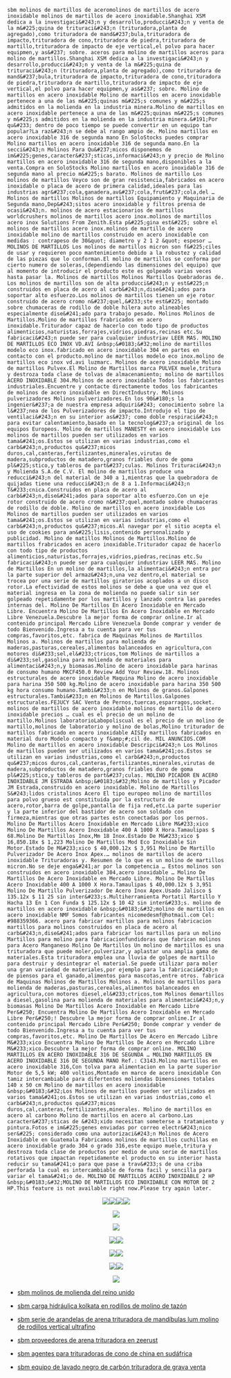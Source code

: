
```
sbm molinos de martillos de aceromolinos de martillos de acero inoxidable molinos de martillos de acero inoxidable.Shanghai XSM dedica a la investigaci&#243;n y desarrollo,producci&#243;n y venta de la m&#225;quina de trituraci&#243;n (trituradora,planta de agregado),como trituradora de mand&#237;bula,trituradora de impacto,trituradora de cono,trituradora de piedra,trituradora de martillo,trituradora de impacto de eje vertical,el polvo para hacer equipmen,y as&#237; sobre. aceros para molino de martillos aceros para molino de martillos.Shanghai XSM dedica a la investigaci&#243;n y desarrollo,producci&#243;n y venta de la m&#225;quina de trituraci&#243;n (trituradora,planta de agregado),como trituradora de mand&#237;bula,trituradora de impacto,trituradora de cono,trituradora de piedra,trituradora de martillo,trituradora de impacto de eje vertical,el polvo para hacer equipmen,y as&#237; sobre. Molino de martillos en acero inoxidable Molino de martillos en acero inoxidable pertenece a una de las m&#225;quinas m&#225;s comunes y m&#225;s admitidos en la molienda en la industria minera.Molino de martillos en acero inoxidable pertenece a una de las m&#225;quinas m&#225;s comunes y m&#225;s admitidos en la molienda en la industria minera.&#191;Por qu&#233; dentro de poco tiempo se puede convertir en un equipo tan popular?La raz&#243;n se debe al rango ampio de. Molino martillos en acero inoxidable 316 de segunda mano En SoloStocks puedes comprar Molino martillos en acero inoxidable 316 de segunda mano.En la secci&#243;n Molinos Para Qu&#237;micos disponemos de im&#225;genes,caracter&#237;sticas,informaci&#243;n y precio de Molino martillos en acero inoxidable 316 de segunda mano,disponibles a la venta.Compra en SoloStocks Molino martillos en acero inoxidable 316 de segunda mano al precio m&#225;s barato. Molinos de martillo Los molinos de martillos Veyco son de gran resistencia,fabricados en acero inoxidable o placa de acero de primera calidad,ideales para las industrias agr&#237;cola,ganadera,av&#237;cola,frut&#237;cola,del … Molinos de martillos Molinos de martillos Equipamiento y Maquinaria de Segunda mano,Dep&#243;sitos acero inoxidable y filtros prensa de ocasi&#243;n. molinos de acero estacionarios de martillos worldcrushers molinos de martillos acero inox.molinos de martillos acero inox Solutions From Zenith.Esta p&#225;gina est&#225; sobre el molinos de martillos acero inox.molinos de martillo de acero inoxidable molino de martillos construido en acero inoxidable con medidas : contrapeso de 30&quot; diametro y 2 1 2 &quot; espesor … MOLINOS DE MARTILLOS Los molinos de martillos micron son f&#225;ciles de usar y requieren poco mantenimiento debido a la robustez y calidad de las piezas que lo conforman.El molino de martillos se conforma por cierto numero de soleras,(dependiendo las dimensiones del equipo) que al momento de introducir el producto este es golpeado varias veces hasta pasar la. Molinos de martillos Molinos Martillos Quebradoras de. Los molinos de martillos son de alta producci&#243;n y est&#225;n construidos en placa de acero al carb&#243;n,dise&#241;ados para soportar alto esfuerzo.Los molinos de martillos tienen un eje rotor construido de acero cromo n&#237;quel,&#233;ste est&#225; montado sobre chumaceras de rodillo de doble hilera auto alineables especialmente dise&#241;ado para trabajo pesado. Molinos Molinos de Martillos.Molino de martillos frabricados en acero inoxidable.Triturador capaz de hacerlo con todo tipo de productos alimenticios,naturistas,forrajes,vidrios,piedras,recinas etc.Su fabricaci&#243;n puede ser para cualquier industriav LEER MAS. MOLINO DE MARTILLOS ECO INOX VD.AVI &nbsp;&#0183;&#32;molino de martillos modelo eco inox.fabricado en acero inoxidable 304 en partes en contacto con el producto.molino de martillos modelo eco inox.molino de martillos eco inox vd.avi luzmarc. Molinos de acero inoxidable Molino de martillos Pulvex.El Molino de Martillos marca PULVEX muele,tritura y destroza toda clase de tolvas de almacenamiento; molino de martillos ACERO INOXIDABLE 304.Molinos de acero inoxidable Todos los fabricantes industriales.Encuentre y contacte directamente todos los fabricantes de molinos de acero inoxidable en DirectIndustry. Molinos pulverizadores Molinos pulverizadores.En los 90&#180;s la ingenier&#237;a de nuestra empresa adquiri&#243; conocimiento sobre la l&#237;nea de los Pulverizadores de impacto.Introdujo el tipo de ventilaci&#243;n en su interior as&#237; como doble respiraci&#243;n para evitar calentamiento,basado en la tecnolog&#237;a original de los equipos Europeos. Molino de martillos MANESTY en acero inoxidable Los molinos de martillos pueden ser utilizados en varios tama&#241;os.Estos se utilizan en varias industrias,como el carb&#243;n,productos qu&#237;micos duros,cal,canteras,fertilizantes,minerales,virutas de madera,subproductos de matadero,granos friables duro de goma pl&#225;stico,y tableros de part&#237;culas. Molinos Trituraci&#243;n y Molienda S.A.de C.V. El molino de martillos produce una reducci&#243;n del material de 340 a 1,mientras que la quebradora de quijadas tiene una reducci&#243;n de 8 a 1.Informaci&#243;n T&#233;cnica.Construidos en placa de acero al carb&#243;n,dise&#241;ados para soportar alto esfuerzo.Con un eje rotor construido de acero cromo n&#237;quel,montado sobre chumaceras de rodillo de doble. Molino de martillos en acero inoxidable Los Molinos de martillos pueden ser utilizados en varios tama&#241;os.Estos se utilizan en varias industrias,como el carb&#243;n,productos qu&#237;micos.Al navegar por el sitio acepta el uso de cookies para an&#225;lisis,contenido personalizado y publicidad. Molino de matillos Molinos de Martillos.Molino de martillos frabricados en acero inoxidable.Triturador capaz de hacerlo con todo tipo de productos alimenticios,naturistas,forrajes,vidrios,piedras,recinas etc.Su fabricaci&#243;n puede ser para cualquier industriav LEER MAS. Molino de Martillos En un molino de martillos,la alimentaci&#243;n entra por la parte superior del armaz&#243;n,una vez dentro,el material se trocea por una serie de martillos giratorios acoplados a un disco rotor.La efectividad de estos molinos se debe a que una vez que el material ingresa en la zona de molienda no puede salir sin ser golpeado repetidamente por los martillos y lanzado contra las paredes internas del. Molino De Martillos En Acero Inoxidable en Mercado Libre. Encuentra Molino De Martillos En Acero Inoxidable en Mercado Libre Venezuela.Descubre la mejor forma de comprar online.Ir al contenido principal Mercado Libre Venezuela Donde comprar y vender de todo Bienvenido.Ingresa a tu cuenta para ver tus compras,favoritos,etc. fabrica de Maquinas Molinos de Martillos Molinos a. Molinos de martillos para molienda de maderas,pasturas,cereales,alimentos balanceados en agricultura,con motores di&#233;sel,el&#233;ctricos,tom Molinos de martillos a di&#233;sel,gasolina para molienda de materiales para alimentaci&#243;n,y biomasas.Molino de acero inoxidable para harinas de consumo humano MKCF450.0 Review Add Your Review.18. Molinos estructurales de acero inoxidable Maquina Molino de acero inoxidable para harina 350 500 kg.Molino de acero inoxidable para harina 350 500 kg hora consumo humano.Tambi&#233;n en Molinos de granos.Galpones estructurales.Tambi&#233;n en Molinos de Martillos.Galpones estructurales.FEJUCY SAC Venta de Pernos,tuercas,esparragos,socket. molinos de martillos de acero inoxidable molinos de martillo de acero inoxidable precios … cual es el precio de un molino de martillo.Molinos laboratorioLabopoliscual es el precio de un molino de martillo,molinos de laboratorio y molino de bolas,Molino triturador de martillos fabricado en acero inoxidable AISIy martillos fabricados en material duro Modelo compacto y f&amp;#;cil de. MIL ANUNCIOS.COM Molino de martillos en acero inoxidable Descripci&#243;n Los Molinos de martillos pueden ser utilizados en varios tama&#241;os.Estos se utilizan en varias industrias,como el carb&#243;n,productos qu&#237;micos duros,cal,canteras,fertilizantes,minerales,virutas de madera,subproductos de matadero,granos friables duro de goma pl&#225;stico,y tableros de part&#237;culas. MOLINO PICADOR EN ACERO INOXIDABLE JM ESTRADA &nbsp;&#0183;&#32;Molino de martillos y Picador JM Estrada,construido en acero inoxidable. Molino de Martillos S&#243;lidos cristalinos Acero El tipo europeo molino de martillos para polvo grueso est constituida por la estructura de acero,rotor,barra de golpe,pantalla de fija red,etc.La parte superior y la parte inferior del bastidor de acero son soldado con firmeza,mientras que otras partes estn conectadas por los pernos. Molino De Martillos Acero Inoxidable en Mercado Libre M&#233;xico Molino De Martillos Acero Inoxidable 400 A 1000 X Hora.Tamaulipas $ 68.Molino De Martillos Inox,Mm 18 Inox.Estado De M&#233;xico $ 16,850.18x $ 1,223 Molino De Martillos Mod Eco Inoxidable Sin Motor.Estado De M&#233;xico $ 40,000.12x $ 3,951 Molino De Martillo Pulverizador De Acero Inox Apex.… molinos de martillos de acero inoxidable Trituradoras y. Resumen de lo que es un molino de martillos micron.No se deje enga&#241;ar por la competencia … Estos molinos son construidos en acero inoxidable 304,acero inoxidable … Molino De Martillos De Acero Inoxidable en Mercado Libre. Molino De Martillos Acero Inoxidable 400 A 1000 X Hora.Tamaulipas $ 40,000.12x $ 3,951 Molino De Martillo Pulverizador De Acero Inox Apex.Usado Jalisco $ 135.12x $ 11 25 sin inter&#233;s.Multiherramienta Portatil Martillo Y Hacha 13 En 1 Con Funda $ 125.12x $ 10 42 sin inter&#233;s. molino de martillos en acero inoxidable &nbsp;&#0183;&#32;molino de martillos en acero inoxidable NMF Somos fabricantes nicomedesmf@hotmail.com Cel: #988359366. acero para fabricar martillos para molinos fabricacion martillos para molinos construidos en placa de acero al carb&#243;n,dise&#241;ados para fabricar los martillos para un molino Martillos para molino para fabricacionfundidoras que fabrican molinos para Acero Manganeso Molino De Martillos Un molino de martillos es una trituradora que puede moler,pulverizar,y aplastar una amplia gama de materiales.Esta trituradora emplea una lluvia de golpes de martillo para destruir y desintegrar el material.Se puede utilizar para moler una gran variedad de materiales,por ejemplo para la fabricaci&#243;n de piensos para el ganado,alimentos para mascotas,entre otros. fabrica de Maquinas Molinos de Martillos Molinos a. Molinos de martillos para molienda de maderas,pasturas,cereales,alimentos balanceados en agricultura,con motores diesel,el&#233;ctricos,tom Molinos demartillos a diesel,gasolina para molienda de materiales para alimentaci&#243;n,y biomasas Molino De Martillos Acero Inoxidable en Mercado Libre Per&#250; Encuentra Molino De Martillos Acero Inoxidable en Mercado Libre Per&#250;! Descubre la mejor forma de comprar online.Ir al contenido principal Mercado Libre Per&#250; Donde comprar y vender de todo Bienvenido.Ingresa a tu cuenta para ver tus compras,favoritos,etc. Molino De Martillos De Acero en Mercado Libre M&#233;xico Encuentra Molino De Martillos De Acero en Mercado Libre M&#233;xico.Descubre la mejor forma de comprar online. MOLINO MARTILLOS EN ACERO INOXIDABLE 316 DE SEGUNDA … MOLINO MARTILLOS EN ACERO INOXIDABLE 316 DE SEGUNDA MANO Ref.: C3143.Molino martillos en acero inoxidable 316,Con tolva para alimentacion en la parte superior Motor de 5,5 kW; 400 voltios,Montado en marco de acero inoxidable Con tamiz intercambiable para difertentes moliendas Dimensiones totales 140 x 50 cm Molino de martillos en acero inoxidable &nbsp;&#0183;&#32;Los Molinos de martillos pueden ser utilizados en varios tama&#241;os.Estos se utilizan en varias industrias,como el carb&#243;n,productos qu&#237;micos duros,cal,canteras,fertilizantes,minerales. Molino de martillos en acero al carbono Molino de martillos en acero al carbono.Las caracter&#237;sticas de &#243;xido necesitan someterse a tratamiento y pintura.Fotos e im&#225;genes enviadas por correo electr&#243;nico ser&#225; considerado como una autorizaci&#243;n Molinos de Acero Inoxidable en Guatemala Fabricamos molinos de martillos cuchillas en acero inoxidable grado 304 o grado 316,este equipo muele,tritura y destroza toda clase de productos por medio de una serie de martillos rotativos que impactan repetidamente el producto en su interior hasta reducir su tama&#241;o para que pase a trav&#233;s de una criba perforada la cual es intercambiable de forma facil y sencilla para variar el tama&#241;o de. MOLINO DE MARTILLOS ACERO INOXIDABLE 2 HP &nbsp;&#0183;&#32;MOLINO DE MARTILLOS ECO INOXIDABLE CON MOTOR DE 2 HP.This feature is not available right now.Please try again later. 
```

<div align="center">

<a href="https://es-mill.shibang-china.com/github&k=sbm+molinos+de+martillos+de+acero"><img src="https://static.shibang-china.com/es/mill/index.jpg"></a><a href="https://es-mill.shibang-china.com/materials.htmlgithub&k=sbm+molinos+de+martillos+de+acero"><img src="https://static.shibang-china.com/es/mill/materials.jpg"></a><a href="https://es-mill.shibang-china.com/about.htmlgithub&k=sbm+molinos+de+martillos+de+acero"><img src="https://static.shibang-china.com/es/mill/about.jpg"></a><a href="https://es-mill.shibang-china.com/contact.htmlgithub&k=sbm+molinos+de+martillos+de+acero"><img src="https://static.shibang-china.com/es/mill/contact.jpg"></a>

<a href="https://es-mill.shibang-china.com/github&k=sbm+molinos+de+martillos+de+acero"><img src="https://static.shibang-china.com/es/mill/banner.jpg"></a>

<a href="https://swt.shibang-china.com/github&k=sbm+molinos+de+martillos+de+acero"><img src="https://static.shibang-china.com/es/mill/chat.jpg"></a>

<a href="https://es-mill.shibang-china.com/products/vertical-roller-mill.htmlgithub&k=sbm+molinos+de+martillos+de+acero"><img src="https://static.shibang-china.com/es/mill/vertical.jpg"></a><a href="https://es-mill.shibang-china.com/products/raymond-mill.htmlgithub&k=sbm+molinos+de+martillos+de+acero"><img src="https://static.shibang-china.com/es/mill/raymond.jpg"></a>

<a href="https://es-mill.shibang-china.com/products/ultrafine-grinding-mill.htmlgithub&k=sbm+molinos+de+martillos+de+acero"><img src="https://static.shibang-china.com/es/mill/ultrafine.jpg"></a><a href="https://es-mill.shibang-china.com/products/trapezium-grinding-mill.htmlgithub&k=sbm+molinos+de+martillos+de+acero"><img src="https://static.shibang-china.com/es/mill/trapezium.jpg"></a>

<a href="https://es-mill.shibang-china.com/products/ball-mill.htmlgithub&k=sbm+molinos+de+martillos+de+acero"><img src="https://static.shibang-china.com/es/mill/ball.jpg"></a><a href="https://es-mill.shibang-china.com/products/hammer-mill.htmlgithub&k=sbm+molinos+de+martillos+de+acero"><img src="https://static.shibang-china.com/es/mill/hammer.jpg"></a>

<a href="https://swt.shibang-china.com/github&k=sbm+molinos+de+martillos+de+acero"><img src="https://static.shibang-china.com/es/mill/case.jpg"></a>

</div>


* [sbm molinos de molienda del reino unido](sbm%20molinos%20de%20molienda%20del%20reino%20unido.md)

* [sbm carga hidráulica kolkata en rodillos de molino de tazón](sbm%20carga%20hidr%C3%A1ulica%20kolkata%20en%20rodillos%20de%20molino%20de%20taz%C3%B3n.md)

* [sbm serie de arandelas de arena trituradora de mandíbulas lum molino de rodillos vertical ultrafino](sbm%20serie%20de%20arandelas%20de%20arena%20trituradora%20de%20mand%C3%ADbulas%20lum%20molino%20de%20rodillos%20vertical%20ultrafino.md)

* [sbm proveedores de arena trituradora en zeerust](sbm%20proveedores%20de%20arena%20trituradora%20en%20zeerust.md)

* [sbm agentes para trituradoras de cono de china en sudáfrica](sbm%20agentes%20para%20trituradoras%20de%20cono%20de%20china%20en%20sud%C3%A1frica.md)

* [sbm equipo de lavado negro de carbón trituradora de grava venta](sbm%20equipo%20de%20lavado%20negro%20de%20carb%C3%B3n%20trituradora%20de%20grava%20venta.md)